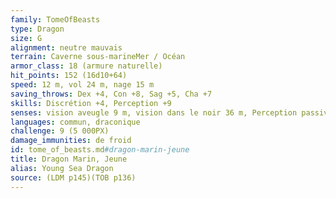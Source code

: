 ```yaml
---
family: TomeOfBeasts
type: Dragon
size: G
alignment: neutre mauvais
terrain: Caverne sous-marineMer / Océan
armor_class: 18 (armure naturelle)
hit_points: 152 (16d10+64)
speed: 12 m, vol 24 m, nage 15 m
saving_throws: Dex +4, Con +8, Sag +5, Cha +7
skills: Discrétion +4, Perception +9
senses: vision aveugle 9 m, vision dans le noir 36 m, Perception passive 19
languages: commun, draconique
challenge: 9 (5 000PX)
damage_immunities: de froid
id: tome_of_beasts.md#dragon-marin-jeune
title: Dragon Marin, Jeune
alias: Young Sea Dragon
source: (LDM p145)(TOB p136)
---
```


